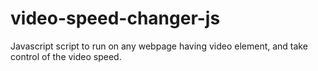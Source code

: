 # video-speed-changer-js
Javascript script to run on any webpage having video element, and take control of the video speed.
